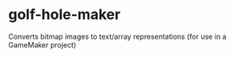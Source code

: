 # golf-hole-maker
Converts bitmap images to text/array representations (for use in a GameMaker project)

